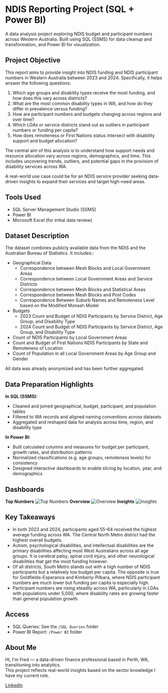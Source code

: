 # NDIS Reporting Project (SQL + Power BI)

A data analysis project exploring NDIS budget and participant numbers across Western Australia. Built using SQL (SSMS) for data cleanup and transformation, and Power BI for visualization.

## Project Objective

This report aims to provide insight into NDIS funding and NDIS participant numbers in Western Australia between 2023 and 2024. Specifically, it helps answer the following questions:
    
  1. Which age groups and disability types receive the most funding, and how does this vary across districts?
  2. What are the most common disability types in WA, and how do they differ in prevalence versus funding?
  3. How are participant numbers and budgets changing across regions and over time?
  4. Which LGAs or service districts stand out as outliers in participant numbers or funding per capita?
  5. How does remoteness or First Nations status intersect with disability support and budget allocation?

The central aim of this analysis is to understand how support needs and resource allocation vary across regions, demographics, and time. This includes uncovering trends, outliers, and potential gaps in the provision of disability services across WA.

A real-world use case could be for an NDIS service provider seeking data-driven insights to expand their services and target high-need areas.

## Tools Used

- SQL Server Management Studio (SSMS)
- Power BI
- Microsoft Excel (for initial data review)

## Dataset Description

The dataset combines publicly available data from the NDIS and the Australian Bureau of Statistics. It includes::

- Geographical Data
    - Correspondence between Mesh Blocks and Local Government Areas
    - Correspondence between Local Government Areas and Service Districts
    - Correspondence between Mesh Blocks and Statistical Areas
    - Correspondence between Mesh Blocks and Post Codes
    - Correspondence Between Suburb Names and Remoteness Level based on the Modified Monash Model
- Budgets
    - 2023 Count and Budget of NDIS Participants by Service District, Age Group, and Disability Type
    - 2024 Count and Budget of NDIS Participants by Service District, Age Group, and Disability Type
- Count of NDIS Participants by Local Government Areas
- Count and Budget of First Nations NDIS Participants by State and Remoteness of Location
- Count of Population in all Local Government Areas by Age Group and Gender

All data was already anonymized and has been further aggregated.

## Data Preparation Highlights

**In SQL (SSMS):**
- Cleaned and joined geographical, budget, participant, and population tables
- Filtered to WA records and aligned naming conventions across datasets
- Aggregated and reshaped data for analysis across time, region, and disability type

**In Power BI:**
- Built calculated columns and measures for budget per participant, growth rates, and distribution patterns
- Normalized classifications (e.g. age groups, remoteness levels) for consistency
- Designed interactive dashboards to enable slicing by location, year, and demographics

## Dashboards
**Top Numbers**
![Top Numbers](https://github.com/user-attachments/assets/ba6d3ad3-7631-4e57-885e-8df19cde8b8e)
**Overview**
![Overview](https://github.com/user-attachments/assets/f18da841-09d6-48a7-b967-ae09eef16a63)
**Insights**
![Insights](https://github.com/user-attachments/assets/17060933-1e19-4ae9-8fb9-5643da841b6c)

## Key Takeaways
- In both 2023 and 2024, participants aged 55–64 received the highest average funding across WA. The Central North Metro district had the highest overall budgets.
- Autism, psychological disabilities, and intellectual disabilities are the primary disabilities affecting most West Australians across all age groups. It is cerebral palsy, spinal cord injury, and other neurological disabilities that get the most funding however.
- Of all districts, South Metro stands out with a high number of NDIS participants but a relatively low budget per capita. The opposite is true for Goldfields-Esperance and Kimberly-Pilbara, where NDIS participant numbers are much lower but funding per capita is especially high.
- Participant numbers are rising steadily across WA, particularly in LGAs with populations under 5,000, where disability rates are growing faster than general population growth.

## Access
- SQL Queries: See the `/SQL Queries` folder
- Power BI Report: `/Power BI` folder

## About Me
Hi, I'm Fred — a data-driven finance professional based in Perth, WA, transitioning into analytics.  
This project reflects real-world insights based on the sector knowledge I have my current role.

[LinkedIn](https://linkedin.com/in/fred-rinaldo)
